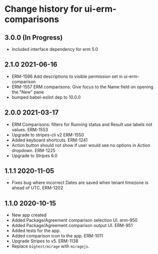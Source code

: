 # Change history for ui-erm-comparisons

## 3.0.0 (In Progress)
* Included interface dependency for erm 5.0

## 2.1.0 2021-06-16
 * ERM-1596 Add descriptions to visible permission set in ui-erm-comparison
 * ERM-1557 ERM comparisons: Give focus to the Name field on opening the "New" pane
 * bumped babel-eslint dep to 10.0.0

## 2.0.0 2021-03-17
* ERM Comparisons: filters for Running status and Result use labels not values. ERM-1553
* Upgrade to stripes-cli v2 ERM-1550
* Added keyboard shortcuts. ERM-1241
* Action button should not show if user would see no options in Action dropdown. ERM-1225
* Upgrade to Stripes 6.0

## 1.1.1 2020-11-05
* Fixes bug where incorrect Dates are saved when tenant timezone is ahead of UTC. ERM-1202

## 1.1.0 2020-10-15

* New app created
* Added Package/Agreement comparison selection UI. erm-950
* Added Package/Agreement comparison output UI. ERM-951
* Added tests for the app.
* Added comparison icon to the app. ERM-1011
* Upgrade Stripes to v5. ERM-1138
* Replace `bigtest/mirage` with `miragejs`.

